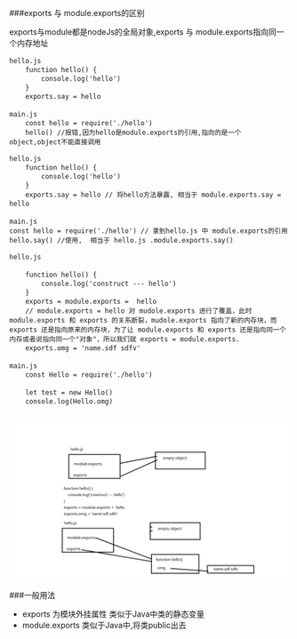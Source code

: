 ###exports 与 module.exports的区别

exports与module都是nodeJs的全局对象,exports 与 module.exports指向同一个内存地址

```
hello.js
    function hello() {
        console.log('hello')
    }
    exports.say = hello 

main.js
    const hello = require('./hello') 
    hello() //报错,因为hello是module.exports的引用,指向的是一个object,object不能直接调用
```

```
hello.js
    function hello() {
        console.log('hello')
    }
    exports.say = hello // 将hello方法暴露, 相当于 module.exports.say = hello

main.js
const hello = require('./hello') // 拿到hello.js 中 module.exports的引用
hello.say() //使用,  相当于 hello.js .module.exports.say()
```

```
hello.js

    function hello() {
        console.log('construct --- hello')
    }
    exports = module.exports =  hello 
    // module.exports = hello 对 mudole.exports 进行了覆盖，此时 module.exports 和 exports 的关系断裂，mudole.exports 指向了新的内存块，而exports 还是指向原来的内存块，为了让 module.exports 和 exports 还是指向同一个内存或者说指向同一个"对象"，所以我们就 exports = module.exports.
    exports.omg = 'name.sdf sdfv' 

main.js
    const Hello = require('./hello')

    let test = new Hello()
    console.log(Hello.omg)
    
```
![exports 与 module.exports的区别](exports&module.exports.png)




###一般用法

- exports
  为模块外挂属性
  类似于Java中类的静态变量
- module.exports
  类似于Java中,将类public出去
  